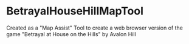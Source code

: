 # BetrayalHouseHillMapTool
Created as a "Map Assist" Tool to create a web browser version of the game "Betrayal at House on the Hills" by Avalon Hill
